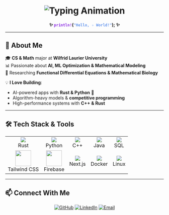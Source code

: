 <h1 align="center">
  <img src="https://readme-typing-svg.demolab.com?font=Fira+Code&weight=600&size=30&pause=1000&color=F7B500&center=true&vCenter=true&width=450&lines=👋+Hi%2C+I'm+Maruf!;AI+%7C+Math+%7C+Rust+%7C+ML+%7C+DE+🔢" alt="Typing Animation" />
</h1>

<p align="center">
  <strong>✨ <code style="color:#8A2BE2;">println!</code>(<code style="color:#6495ED;">"Hello, ✧ World!"</code>); ✨</strong>
</p>

---

## 🚀 About Me  
🎓 **CS & Math** major at **Wilfrid Laurier University**  
📊 Passionate about **AI, ML Optimization & Mathematical Modeling**  
🔢 Researching **Functional Differential Equations & Mathematical Biology**  

💡 **I Love Building**:  
- AI-powered apps with **Rust & Python** 🦀  
- Algorithm-heavy models & **competitive programming**  
- High-performance systems with **C++ & Rust**  

---

## 🛠 Tech Stack & Tools

<table align="center">
  <tr>
    <td align="center"><img src="https://img.icons8.com/nolan/64/rust-programming-language.png"/><br>Rust</td>
    <td align="center"><img src="https://img.icons8.com/nolan/64/python.png"/><br>Python</td>
    <td align="center"><img src="https://img.icons8.com/nolan/64/c-plus-plus-logo.png"/><br>C++</td>
    <td align="center"><img src="https://img.icons8.com/nolan/64/java-coffee-cup-logo.png"/><br>Java</td>
    <td align="center"><img src="https://img.icons8.com/nolan/64/sql.png"/><br>SQL</td>
  </tr>
  <tr>
    <td align="center"><img src="https://upload.wikimedia.org/wikipedia/commons/d/d5/Tailwind_CSS_Logo.svg" width="50"/><br>Tailwind CSS</td>
    <td align="center"><img src="https://firebase.google.com/downloads/brand-guidelines/PNG/logo-logomark.png" width="50"/><br>Firebase</td>
    <td align="center"><img src="https://img.icons8.com/nolan/64/nextjs.png"/><br>Next.js</td>
    <td align="center"><img src="https://img.icons8.com/nolan/64/docker.png"/><br>Docker</td>
    <td align="center"><img src="https://img.icons8.com/nolan/64/linux.png"/><br>Linux</td>
  </tr>
</table>

---

## 📫 Connect With Me

<p align="center">
  <a href="https://github.com/MarufHossain14"><img src="https://img.icons8.com/bubbles/50/github.png" alt="GitHub"/></a>
  <a href="https://www.linkedin.com/in/maruf-hossain-wlu"><img src="https://img.icons8.com/bubbles/50/linkedin.png" alt="LinkedIn"/></a>
  <a href="mailto:hossain186.maruf@gmail.com"><img src="https://img.icons8.com/bubbles/50/email.png" alt="Email"/></a>
</p>
